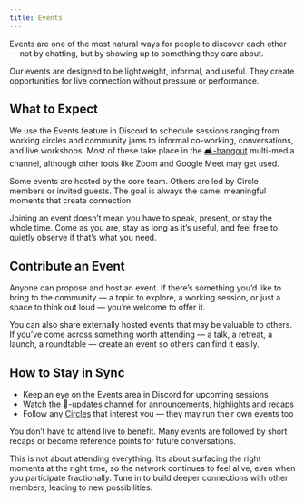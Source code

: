 ```yaml
---
title: Events
---
```


Events are one of the most natural ways for people to discover each other — not by chatting, but by showing up to something they care about.

Our events are designed to be lightweight, informal, and useful. They create opportunities for live connection without pressure or performance.

## What to Expect

We use the Events feature in Discord to schedule sessions ranging from working circles and community jams to informal co-working, conversations, and live workshops. Most of these take place in the [🛋️-hangout](https://discord.com/channels/1380551491269558402/1380551959232381082) multi-media channel, although other tools like Zoom and Google Meet may get used.

Some events are hosted by the core team. Others are led by Circle members or invited guests. The goal is always the same: meaningful moments that create connection.

Joining an event doesn’t mean you have to speak, present, or stay the whole time. Come as you are, stay as long as it’s useful, and feel free to quietly observe if that’s what you need.

## Contribute an Event

Anyone can propose and host an event. If there’s something you’d like to bring to the community — a topic to explore, a working session, or just a space to think out loud — you’re welcome to offer it.

You can also share externally hosted events that may be valuable to others. If you’ve come across something worth attending — a talk, a retreat, a launch, a roundtable — create an event so others can find it easily.

## How to Stay in Sync

- Keep an eye on the Events area in Discord for upcoming sessions
- Watch the [📣-updates channel](https://discord.com/channels/1380551491269558402/1380587662242611291) for announcements, highlights and recaps
- Follow any [Circles](/channels/join-circles) that interest you — they may run their own events too

You don’t have to attend live to benefit. Many events are followed by short recaps or become reference points for future conversations.

This is not about attending everything. It’s about surfacing the right moments at the right time, so the network continues to feel alive, even when you participate fractionally. Tune in to build deeper connections with other members, leading to new possibilities.
